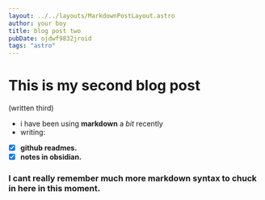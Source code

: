 ```yaml
---
layout: ../../layouts/MarkdownPostLayout.astro
author: your boy
title: blog post two
pubDate: ojdwf9832jroid
tags: "astro"
---
```


# This is my second blog post
(written third)

- i have been using __markdown__ a _bit_ recently
- writing:
- [x]  **github readmes.**
- [x] **notes in obsidian.**

### I cant really remember much more markdown syntax to chuck in here in this moment.